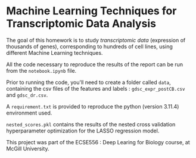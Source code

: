 # Machine Learning Techniques for Transcriptomic Data Analysis

The goal of this homework is to study _transcriptomic data_ (expression of thousands of genes), corresponding to hundreds of cell lines, using different Machine Learning techniques.

All the code necessary to reproduce the results of the report can be run from the `notebook.ipynb` file.

Prior to running the code, you'll need to create a folder called `data`, containing the csv files of the features and labels : `gdsc_expr_postCB.csv` and `gdsc_dr.csv`.

A `requirement.txt` is provided to reproduce the python (version 3.11.4) environment used.

`nested_scores.pkl` contains the results of the nested cross validation hyperparameter optimization for the LASSO regression model.

This project was part of the ECSE556 : Deep Learing for Biology course, at McGill University.
